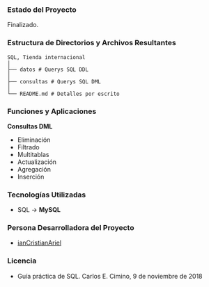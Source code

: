 ### Estado del Proyecto
Finalizado.

### Estructura de Directorios y Archivos Resultantes

    SQL, Tienda internacional
    │
    ├── datos # Querys SQL DDL
    │
    ├── consultas # Querys SQL DML
    │
    └── README.md # Detalles por escrito
        

### Funciones y Aplicaciones
**Consultas DML**

- Eliminación
- Filtrado
- Multitablas
- Actualización
- Agregación
- Inserción

### Tecnologías Utilizadas
- SQL -> **MySQL**

### Persona Desarrolladora del Proyecto
- [ianCristianAriel](https://github.com/ianCristianAriel)

### Licencia
- Guía práctica de SQL. Carlos E. Cimino, 9 de noviembre de 2018
